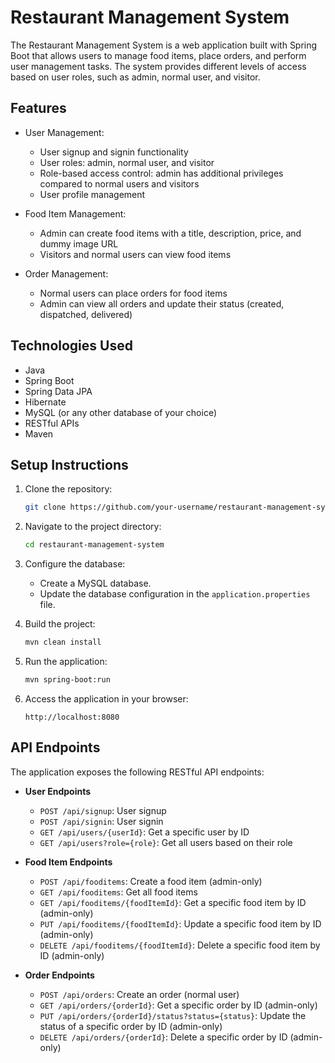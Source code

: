 

# Restaurant Management System

The Restaurant Management System is a web application built with Spring Boot that allows users to manage food items, place orders, and perform user management tasks. The system provides different levels of access based on user roles, such as admin, normal user, and visitor.

## Features

- User Management:
  - User signup and signin functionality
  - User roles: admin, normal user, and visitor
  - Role-based access control: admin has additional privileges compared to normal users and visitors
  - User profile management

- Food Item Management:
  - Admin can create food items with a title, description, price, and dummy image URL
  - Visitors and normal users can view food items

- Order Management:
  - Normal users can place orders for food items
  - Admin can view all orders and update their status (created, dispatched, delivered)

## Technologies Used

- Java
- Spring Boot
- Spring Data JPA
- Hibernate
- MySQL (or any other database of your choice)
- RESTful APIs
- Maven

## Setup Instructions

1. Clone the repository:

   ```bash
   git clone https://github.com/your-username/restaurant-management-system.git
   ```

2. Navigate to the project directory:

   ```bash
   cd restaurant-management-system
   ```

3. Configure the database:
   - Create a MySQL database.
   - Update the database configuration in the `application.properties` file.

4. Build the project:

   ```bash
   mvn clean install
   ```

5. Run the application:

   ```bash
   mvn spring-boot:run
   ```

6. Access the application in your browser:

   ```
   http://localhost:8080
   ```

## API Endpoints

The application exposes the following RESTful API endpoints:

- **User Endpoints**
  - `POST /api/signup`: User signup
  - `POST /api/signin`: User signin
  - `GET /api/users/{userId}`: Get a specific user by ID
  - `GET /api/users?role={role}`: Get all users based on their role

- **Food Item Endpoints**
  - `POST /api/fooditems`: Create a food item (admin-only)
  - `GET /api/fooditems`: Get all food items
  - `GET /api/fooditems/{foodItemId}`: Get a specific food item by ID (admin-only)
  - `PUT /api/fooditems/{foodItemId}`: Update a specific food item by ID (admin-only)
  - `DELETE /api/fooditems/{foodItemId}`: Delete a specific food item by ID (admin-only)

- **Order Endpoints**
  - `POST /api/orders`: Create an order (normal user)
  - `GET /api/orders/{orderId}`: Get a specific order by ID (admin-only)
  - `PUT /api/orders/{orderId}/status?status={status}`: Update the status of a specific order by ID (admin-only)
  - `DELETE /api/orders/{orderId}`: Delete a specific order by ID (admin-only)




